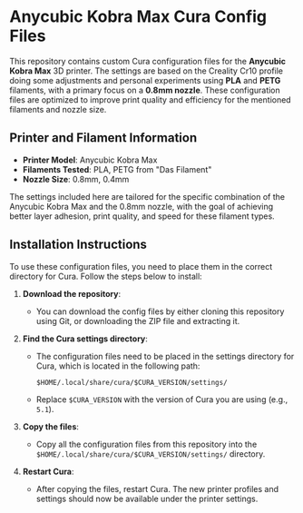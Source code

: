 # Anycubic Kobra Max Cura Config Files

This repository contains custom Cura configuration files for the **Anycubic Kobra Max** 3D printer. The settings are based on the Creality Cr10 profile doing some adjustments and personal experiments using **PLA** and **PETG** filaments, with a primary focus on a **0.8mm nozzle**. These configuration files are optimized to improve print quality and efficiency for the mentioned filaments and nozzle size.

## Printer and Filament Information

- **Printer Model**: Anycubic Kobra Max
- **Filaments Tested**: PLA, PETG from "Das Filament"
- **Nozzle Size**: 0.8mm, 0.4mm

The settings included here are tailored for the specific combination of the Anycubic Kobra Max and the 0.8mm nozzle, with the goal of achieving better layer adhesion, print quality, and speed for these filament types.

## Installation Instructions

To use these configuration files, you need to place them in the correct directory for Cura. Follow the steps below to install:

1. **Download the repository**:
   - You can download the config files by either cloning this repository using Git, or downloading the ZIP file and extracting it.

2. **Find the Cura settings directory**:
   - The configuration files need to be placed in the settings directory for Cura, which is located in the following path:
   
     ```
     $HOME/.local/share/cura/$CURA_VERSION/settings/
     ```

   - Replace `$CURA_VERSION` with the version of Cura you are using (e.g., `5.1`).

3. **Copy the files**:
   - Copy all the configuration files from this repository into the `$HOME/.local/share/cura/$CURA_VERSION/settings/` directory.

4. **Restart Cura**:
   - After copying the files, restart Cura. The new printer profiles and settings should now be available under the printer settings.

